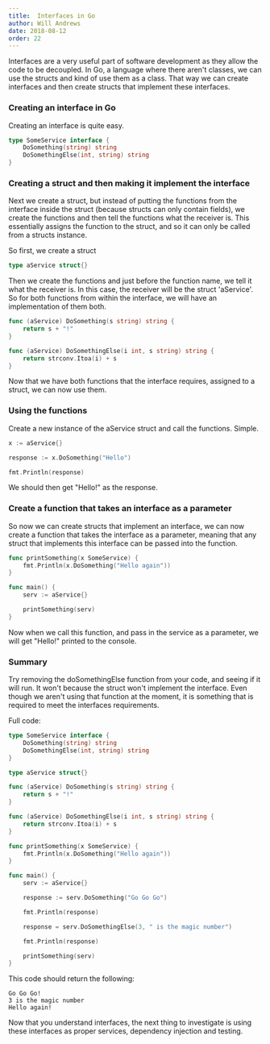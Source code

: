 ```yaml
---
title:  Interfaces in Go
author: Will Andrews
date: 2018-08-12
order: 22
---
```


Interfaces are a very useful part of software development as they allow the code to be decoupled. In Go, a language where there aren't classes, we can use the structs and kind of use them as a class. That way we can create interfaces and then create structs that implement these interfaces.

### Creating an interface in Go

Creating an interface is quite easy. 

```go
type SomeService interface {
    DoSomething(string) string
    DoSomethingElse(int, string) string
}
```

### Creating a struct and then making it implement the interface

Next we create a struct, but instead of putting the functions from the interface inside the struct (because structs can only contain fields), we create the functions and then tell the functions what the receiver is. This essentially assigns the function to the struct, and so it can only be called from a structs instance.

So first, we create a struct
```go
type aService struct{}
```

Then we create the functions and just before the function name, we tell it what the receiver is. In this case, the receiver will be the struct 'aService'. So for both functions from within the interface, we will have an implementation of them both.
```go
func (aService) DoSomething(s string) string {
    return s + "!"
}

func (aService) DoSomethingElse(i int, s string) string {
    return strconv.Itoa(i) + s
}
```

Now that we have both functions that the interface requires, assigned to a struct, we can now use them.

### Using the functions 

Create a new instance of the aService struct and call the functions. Simple.

```go
x := aService{}

response := x.DoSomething("Hello")

fmt.Println(response)
```

We should then get "Hello!" as the response.

### Create a function that takes an interface as a parameter

So now we can create structs that implement an interface, we can now create a function that takes the interface as a parameter, meaning that any struct that implements this interface can be passed into the function.

```go
func printSomething(x SomeService) {
    fmt.Println(x.DoSomething("Hello again"))
}

func main() {
    serv := aService{}

    printSomething(serv)
}
```

Now when we call this function, and pass in the service as a parameter, we will get "Hello!" printed to the console.

### Summary

Try removing the doSomethingElse function from your code, and seeing if it will run. It won't because the struct won't implement the interface. Even though we aren't using that function at the moment, it is something that is required to meet the interfaces requirements.

Full code:

```go
type SomeService interface {
    DoSomething(string) string
    DoSomethingElse(int, string) string
}

type aService struct{}

func (aService) DoSomething(s string) string {
    return s + "!"
}

func (aService) DoSomethingElse(i int, s string) string {
    return strconv.Itoa(i) + s
}

func printSomething(x SomeService) {
    fmt.Println(x.DoSomething("Hello again"))
}

func main() {
    serv := aService{}

    response := serv.DoSomething("Go Go Go")

    fmt.Println(response)

    response = serv.DoSomethingElse(3, " is the magic number")

    fmt.Println(response)

    printSomething(serv)
}
```
This code should return the following:
```
Go Go Go!
3 is the magic number
Hello again!
```

Now that you understand interfaces, the next thing to investigate is using these interfaces as proper services, dependency injection and testing.